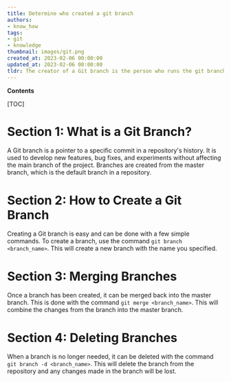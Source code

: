 ```yaml
---
title: Determine who created a git branch
authors:
- know_how
tags:
- git
- knowledge
thumbnail: images/git.png
created_at: 2023-02-06 00:00:00
updated_at: 2023-02-06 00:00:00
tldr: The creator of a Git branch is the person who runs the git branch command.
---
```


**Contents**

[TOC]

# Section 1: What is a Git Branch?
A Git branch is a pointer to a specific commit in a repository's history. It is used to develop new features, bug fixes, and experiments without affecting the main branch of the project. Branches are created from the master branch, which is the default branch in a repository. 

# Section 2: How to Create a Git Branch
Creating a Git branch is easy and can be done with a few simple commands. To create a branch, use the command `git branch <branch_name>`. This will create a new branch with the name you specified. 

# Section 3: Merging Branches
Once a branch has been created, it can be merged back into the master branch. This is done with the command `git merge <branch_name>`. This will combine the changes from the branch into the master branch. 

# Section 4: Deleting Branches
When a branch is no longer needed, it can be deleted with the command `git branch -d <branch_name>`. This will delete the branch from the repository and any changes made in the branch will be lost.
